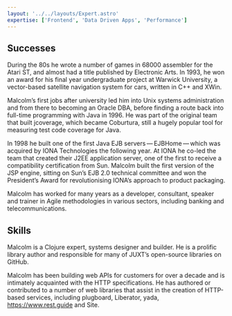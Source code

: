 ```yaml
---
layout: '../../layouts/Expert.astro'
expertise: ['Frontend', 'Data Driven Apps', 'Performance']
---
```


## Successes

During the 80s he wrote a number of games in 68000 assembler for the Atari ST, and almost had a title published by Electronic Arts. In 1993, he won an award for his final year undergraduate project at Warwick University, a vector-based satellite navigation system for cars, written in C++ and XWin.

Malcolm’s first jobs after university led him into Unix systems administration and from there to becoming an Oracle DBA, before finding a route back into full-time programming with Java in 1996. He was part of the original team that built jcoverage, which became Coburtura, still a hugely popular tool for measuring test code coverage for Java.

In 1998 he built one of the first Java EJB servers — EJBHome — which was acquired by IONA Technologies the following year. At IONA he co-led the team that created their J2EE application server, one of the first to receive a compatibility certification from Sun. Malcolm built the first version of the JSP engine, sitting on Sun’s EJB 2.0 technical committee and won the President’s Award for revolutionising IONA’s approach to product packaging.

Malcolm has worked for many years as a developer, consultant, speaker and trainer in Agile methodologies in various sectors, including banking and telecommunications.

## Skills

Malcolm is a Clojure expert, systems designer and builder. He is a prolific library author and responsible for many of JUXT’s open-source libraries on GitHub.

Malcolm has been building web APIs for customers for over a decade and is intimately acquainted with the HTTP specifications. He has authored or contributed to a number of web libraries that assist in the creation of HTTP-based services, including plugboard, Liberator, yada, https://www.rest.guide and Site.
